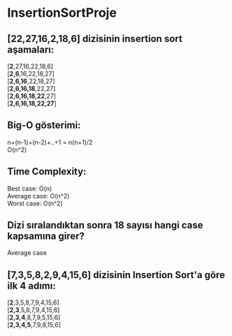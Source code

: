 # InsertionSortProje
## [22,27,16,2,18,6] dizisinin insertion sort aşamaları:
[**2**,27,16,22,18,6] <br/>  [**2,6**,16,22,18,27] <br/>  [**2,6,16**,22,18,27] <br/>  [**2,6,16,18**,22,27] <br/>  [**2,6,16,18,22**,27]  <br/>  [**2,6,16,18,22,27**]
## Big-O gösterimi:
n+(n-1)+(n-2)+..+1 = n(n+1)/2 <br/>
O(n^2) 
## Time Complexity:
Best case: O(n)   <br/>   Average case: O(n^2)   <br/>    Worst case: O(n^2)
## Dizi sıralandıktan sonra 18 sayısı hangi case kapsamına girer?
Average case
## [7,3,5,8,2,9,4,15,6] dizisinin Insertion Sort'a göre ilk 4 adımı:
[**2**,3,5,8,7,9,4,15,6]  <br/> [**2,3**,5,8,7,9,4,15,6]  <br/> [**2,3,4**,8,7,9,5,15,6]  <br/> [**2,3,4,5**,7,9,8,15,6]  
